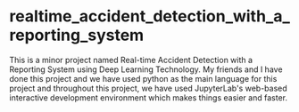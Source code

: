 # realtime_accident_detection_with_a_reporting_system
This is a minor project named Real-time Accident Detection with a Reporting System using Deep Learning Technology. My friends and I have done this project and we have used python as the main language for this project and throughout this project, we have used JupyterLab's web-based interactive development environment which makes things easier and faster.
